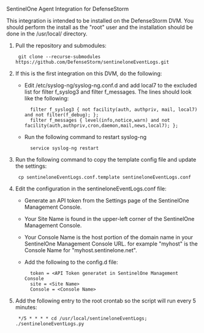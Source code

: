 SentinelOne Agent Integration for DefenseStorm

This integration is intended to be installed on the DefenseStorm DVM.  You should perform the install as the "root" user and the installation should be done in the /usr/local/ directory.

1. Pull the repository and submodules:

		git clone --recurse-submodules https://github.com/DefenseStorm/sentineloneEventLogs.git

2. If this is the first integration on this DVM, do the following:
	
	- Edit /etc/syslog-ng/syslog-ng.conf.d and add local7 to the excluded list for filter f_syslog3 and filter f_messages.  The lines should look like the following:

			filter f_syslog3 { not facility(auth, authpriv, mail, local7) and not filter(f_debug); };
			filter f_messages { level(info,notice,warn) and not facility(auth,authpriv,cron,daemon,mail,news,local7); };
		
	- Run the following command to restart syslog-ng
	 
			service syslog-ng restart

3. Run the following command to copy the template config file and update the settings:

		cp sentineloneEventLogs.conf.template sentineloneEventLogs.conf

4. Edit the configuration in the sentineloneEventLogs.conf file:

	- Generate an API token from the Settings page of the SentinelOne Management Console.
	- Your Site Name is found in the upper-left corner of the SentinelOne Management Console.
	- Your Console Name is the host portion of the domain name in your SentinelOne Management Console
		URL.  for example "myhost" is the Console Name for "myhost.sentinelone.net".
	- Add the following to the config.d file:
		
			token = <API Token generatet in SentinelOne Management Console
			site = <Site Name>
			Console = <Console Name>

5. Add the following entry to the root crontab so the script will run every 5 minutes:

		*/5 * * * * cd /usr/local/sentineloneEventLogs; ./sentineloneEventLogs.py
